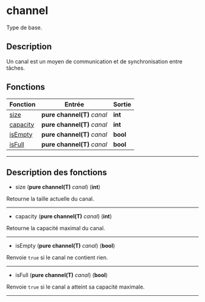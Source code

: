 # channel

Type de base.

## Description

Un canal est un moyen de communication et de synchronisation entre tâches.

## Fonctions

|Fonction|Entrée|Sortie|
|-|-|-|
|[size](#size)|**pure channel(T)** *canal*|**int**|
|[capacity](#capacity)|**pure channel(T)** *canal*|**int**|
|[isEmpty](#isEmpty)|**pure channel(T)** *canal*|**bool**|
|[isFull](#isFull)|**pure channel(T)** *canal*|**bool**|

---

## Description des fonctions

<a id="size"></a>
- size (**pure channel(T)** *canal*) (**int**)

Retourne la taille actuelle du canal.
___

<a id="capacity"></a>
- capacity (**pure channel(T)** *canal*) (**int**)

Retourne la capacité maximal du canal.
___

<a id="isEmpty"></a>
- isEmpty (**pure channel(T)** *canal*) (**bool**)

Renvoie `true` si le canal ne contient rien.
___

<a id="isFull"></a>
- isFull (**pure channel(T)** *canal*) (**bool**)

Renvoie `true` si le canal a atteint sa capacité maximale.
___